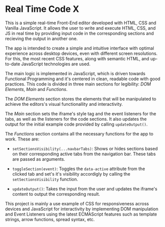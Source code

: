 # Real Time Code X

This is a simple real-time Front-End editor developed with HTML, CSS and Vanilla JavaScript. It allows the user to write and execute HTML, CSS, and JS in real time by providing input code in the corresponding sections and recieving the output in another one.

The app is intended to create a simple and intuitive interface with optimal experience across desktop devices, even with different screen resolutions. For this, the most recent CSS features, along with semantic HTML, and up-to-date JavaScript technologies are used.

The main logic is implemented in JavaScript, which is driven towards Functional Programming and it's centered in clean, readable code with good practices. This code is divided in three main sections for legibility: *DOM Elements*, *Main* and *Functions*.

The *DOM Elements* section stores the elements that will be manipulated to achieve the editors's visual functionallity and interactivity.

The *Main* section sets the iframe's style tag and the event listeners for the tabs, as well as the listeners for the code sections. It also updates the output for the initial example code provided by calling `updateOutput()`.

The *Functions* section contains all the necessary functions for the app to work. These are:

- `setSectionsVisibility(...navbarTabs)`: Shows or hides sections based on their corresponding active tabs from the navigation bar. These tabs are passed as arguments.

- `toggleSection(event)`: Toggles the `data-active` attribute from the clicked tab and set's it's visibility accordigly by calling the `setSectionsVisibility` function.

- `updateOutput()`: Takes the input from the user and updates the iframe's content to output the corresponding result.

This project is mainly a use example of CSS for responsiveness across devices and JavaScript for interactivity by implementing DOM manipulation and Event Listeners using the latest ECMAScript features such as template strings, arrow functions, spread syntax, etc.
